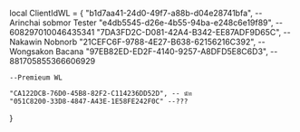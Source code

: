 local ClientIdWL = {
    "b1d7aa41-24d0-49f7-a88b-d04e28741bfa", -- Arinchai sobmor Tester
    "e4db5545-d26e-4b55-94ba-e248c6e19f89", -- 608297010046435341
    "7DA3FD2C-D081-42A4-B342-EE87ADF9D65C", -- Nakawin Nobnorb
    "21CEFC6F-9788-4E27-B638-62156216C392", -- Wongsakon Bacana
    "97EB82ED-ED2F-4140-9257-A8DFD5E8C6D3", -- 881705855366606929
    
    --Premieum WL
    
    "CA122DCB-76D0-45B8-82F2-C114236DD52D", -- นัท
    "051C8200-33D8-4847-A43E-1E58FE242F0C" --???
}
